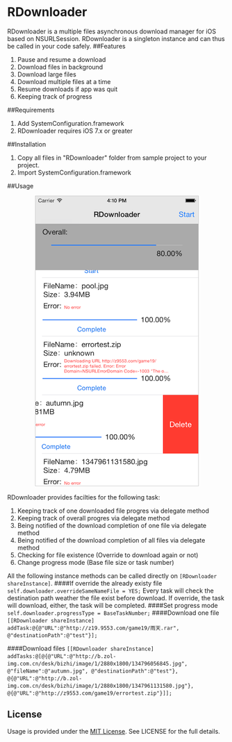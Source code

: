 # RDownloader
RDownloader is a multiple files asynchronous download manager for iOS based on NSURLSession. RDownloader is a singleton instance and can thus be called in your code safely.
##Features
1. Pause and resume a download
2. Download files in background
3. Download large files
4. Download multiple files at a time
5. Resume downloads if app was quit
6. Keeping track of progress

##Requirements
1. Add SystemConfiguration.framework
2. RDownloader requires iOS 7.x or greater

##Installation
1. Copy all files in "RDownloader" folder from sample project to your project.
2. Import SystemConfiguration.framework

##Usage
<p align="center">
<img style='border:1px solid #ccc;' src="https://github.com/st0x8/RDownloader/raw/master/screenshot.png" alt="Running Example" title="Running Example">
</p>
RDownloader provides facilties for the following task:

1. Keeping track of one downloaded file progres via delegate method
2. Keeping track of overall progres via delegate method
3. Being notified of the download completion of one file via delegate method
4. Being notified of the download completion of all files via delegate method
5. Checking for file existence (Override to download again or not)
6. Change progress mode (Base file size or task number)

All the following instance methods can be called directly on ```[RDownloader shareInstance]```.
####If override the already existy file
```self.downloader.overrideSameNameFile = YES;```
Every task will check the destination path weather the file exist before download. If override, the task will download, either, the task will be completed.
####Set progress mode
```self.downloader.progressType = BaseTaskNumber;```
####Download one file
```[[RDownloader shareInstance] addTask:@{@"URL":@"http://z19.9553.com/game19/雨天.rar", @"destinationPath":@"test"}];```

####Download files
```[[RDownloader shareInstance] addTasks:@[@{@"URL":@"http://b.zol-img.com.cn/desk/bizhi/image/1/2880x1800/134796056845.jpg", @"fileName":@"autumn.jpg", @"destinationPath":@"test"},  @{@"URL":@"http://b.zol-img.com.cn/desk/bizhi/image/1/2880x1800/1347961131580.jpg"}, @{@"URL":@"http://z9553.com/game19/errortest.zip"}]];```

## License

Usage is provided under the [MIT License](http://opensource.org/licenses/mit-license.php).  See LICENSE for the full details.
